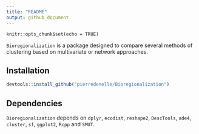 ```yaml
---
title: "README"
output: github_document
---
```


```{r setup, include = FALSE}
knitr::opts_chunk$set(echo = TRUE)
```

`Bioregionalization` is a package designed to compare several methods of clustering based on multivariate or network approaches.

## Installation

```r
devtools::install_github("pierredenelle/Bioregionalization")
```

## Dependencies
`Bioregionalization` depends on `dplyr`, `ecodist`, `reshape2`, `DescTools`,
`ade4`, `cluster`, `sf`, `ggplot2`, `Rcpp` and `SMUT`.

